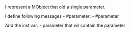 I represent a MObject that old a single parameter.

I define following messages
	- #parameter:
	- #parameter

And the inst var: 
	- parameter that wil contain the parameter